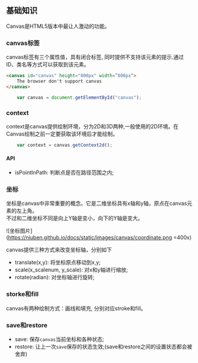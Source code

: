 ## 基础知识
Canvas是HTML5版本中最让人激动的功能。

### canvas标签
canvas标签有三个属性值，具有闭合标签, 同时提供不支持该元素的提示.通过ID、类名等方式可以获取到该元素。  


```html
<canvas id="canvas" height="800px" width=”800px“>
    The browser don't support canvas
</canvas>
```

```js
    var canvas = document.getElementById("canvas");
```

### context
context是canvas提供绘制环境，分为2D和3D两种,一般使用的2D环境。在Canvas绘制之前一定要获取该环境后才能绘制。

```js
    var context = canvas.getContext2d();
```

#### API
* isPointInPath: 判断点是否在路径范围之内;


### 坐标
坐标是canvas中非常重要的概念。它是二维坐标具有x轴和y轴，原点在canvas元素的左上角。  
不过和二维坐标不同是向上Y轴是变小，向下的Y轴是变大。  

![坐标图片](https://niuben.github.io/docs/static/images/canvas/coordinate.png =400x)



canvas提供三种方式来改变坐标轴，分别如下

* translate(x,y): 将坐标原点移动到x,y;
* scale(x_scalenum, y_scale): 对x和y轴进行缩放;
* rotate(radian): 对坐标轴进行旋转;


### storke和fill
canvas有两种绘制方式：画线和填充, 分别对应stroke和fill。

### save和restore

* save: 保存`canvas`当前坐标和各种状态;
* restore: 让上一次`save`保存的状态生效;(save和restore之间的设置状态都会被舍弃)